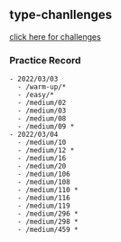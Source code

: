 <!--
 * @Date: 2022-03-03
 * @Description: 
-->


## type-chanllenges

[click here for challenges](https://github.com/type-challenges/type-challenges)

### Practice Record

    - 2022/03/03 
      - /warm-up/*
      - /easy/*
      - /medium/02
      - /medium/03
      - /medium/08
      - /medium/09 *
    - 2022/03/04
      - /medium/10 
      - /medium/12 *
      - /medium/16
      - /medium/20 
      - /medium/106
      - /medium/108
      - /medium/110 *
      - /medium/116
      - /medium/119
      - /medium/296 *
      - /medium/298 *
      - /medium/459 *